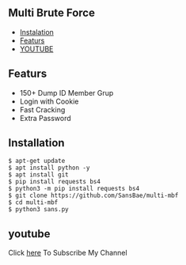 ## Multi Brute Force
* [Instalation](#installation)
* [Featurs](#featurs)
* [YOUTUBE](#youtube)

## Featurs
* 150+ Dump ID Member Grup
* Login with Cookie
* Fast Cracking
* Extra Password

## Installation
```
$ apt-get update
$ apt install python -y
$ apt install git
$ pip install requests bs4
$ python3 -m pip install requests bs4
$ git clone https://github.com/SansBae/multi-mbf
$ cd multi-mbf
$ python3 sans.py
```

## youtube
Click [here](https://www.youtube.com/c/SANSBAE) To Subscribe My Channel
